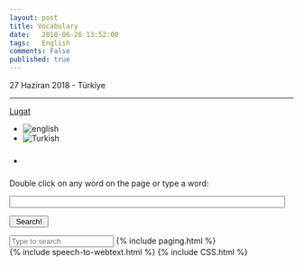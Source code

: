 ```yaml
---
layout: post
title: Vocabulary
date:   2018-06-26 13:52:00
tags:   English
comments: False
published: true
---
```



<p class="meta">27 Haziran 2018 - Türkiye</p>
<hr>
<!-- begin dictionary box -->
<link rel="stylesheet" type="text/css" media="all" href="https://dictionarybox.com/dic_box_v3.css" />
<script type="text/javascript" src="https://ajax.googleapis.com/ajax/libs/jquery/1.6.4/jquery.min.js"></script>
<script type="text/javascript" src="https://dictionarybox.com/dic_box.js"></script>
<div id="pl-dbox"><a class="pl-dbox-title" href="javascript:void(0);dboxCursorLoc();"><span id="pl-dbox-title-text">Lugat</span></a>
<div id="pl-dbox-content"><div id="pl-dboxFlags"><ul><li><img src="https://dictionarybox.com/flags/English.png" alt="english" /></li>
<li><img src="https://dictionarybox.com/flags/Turkish.png" alt="Turkish" /></li><li><h3></h3></li></ul></div><div id="pl-dbox-ajax-content">
<p class="info">Double click on any word on the page or type a word:</p><p><input type="text" name="pl-dbox-search-field" style="width:97%;" id="pl-dbox-search-field" onKeyPress="return dbxChkKy(event);" autocomplete=off /></p>
<p id="pl-dbox-search-button"><input type="button" value=" Search! " OnClick="getdboxResults();"/></p></div><input id="pl-dbox-glossary" type="hidden" value="EnglishToTurkish,TurkishToEnglish"/></div></div>
<!-- end dictionary box -->
<input type="text" id="search" placeholder="Type to search">
<script src="//cdnjs.cloudflare.com/ajax/libs/jquery/1.8.3/jquery.min.js"></script>
{% include paging.html %}
<div class="teaser clearfix"></div>
{% include speech-to-webtext.html %}
{% include CSS.html %}
<script charset="utf-8">var $rows = $('#tg-nBN6M tr');
$('#search').keyup(function() {
    var val = $.trim($(this).val()).replace(/ +/g, ' ').toLowerCase();
    
    $rows.show().filter(function() {
        var text = $(this).text().replace(/\s+/g, ' ').toLowerCase();
        return !~text.indexOf(val);
    }).hide();
});</script>


